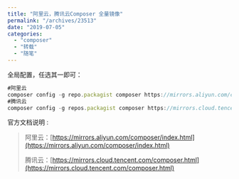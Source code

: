```yaml
---
title: "阿里云，腾讯云Composer 全量镜像"
permalink: "/archives/23513"
date: "2019-07-05"
categories: 
  - "composer"
  - "转载"
  - "随笔"
---
```


全局配置，任选其一即可：

``` js
#阿里云
composer config -g repo.packagist composer https://mirrors.aliyun.com/composer/
#腾讯云
composer config -g repos.packagist composer https://mirrors.cloud.tencent.com/composer/ 
```

官方文档说明 :

> 阿里云：[https://mirrors.aliyun.com/composer/index.html](https://mirrors.aliyun.com/composer/index.html)
> 
> 腾讯云：[https://mirrors.cloud.tencent.com/composer.html](https://mirrors.cloud.tencent.com/composer.html)
